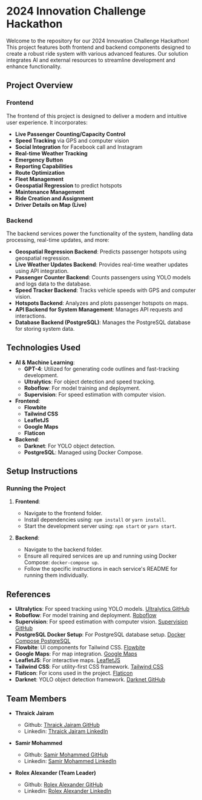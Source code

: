 # 2024 Innovation Challenge Hackathon

Welcome to the repository for our 2024 Innovation Challenge Hackathon! This project features both frontend and backend components designed to create a robust ride system with various advanced features. Our solution integrates AI and external resources to streamline development and enhance functionality.

## Project Overview

### Frontend
The frontend of this project is designed to deliver a modern and intuitive user experience. It incorporates:
- **Live Passenger Counting/Capacity Control**
- **Speed Tracking** via GPS and computer vision
- **Social Integration** for Facebook call and Instagram
- **Real-time Weather Tracking**
- **Emergency Button**
- **Reporting Capabilities**
- **Route Optimization**
- **Fleet Management**
- **Geospatial Regression** to predict hotspots
- **Maintenance Management**
- **Ride Creation and Assignment**
- **Driver Details on Map (Live)**

### Backend
The backend services power the functionality of the system, handling data processing, real-time updates, and more:
- **Geospatial Regression Backend**: Predicts passenger hotspots using geospatial regression.
- **Live Weather Updates Backend**: Provides real-time weather updates using API integration.
- **Passenger Counter Backend**: Counts passengers using YOLO models and logs data to the database.
- **Speed Tracker Backend**: Tracks vehicle speeds with GPS and computer vision.
- **Hotspots Backend**: Analyzes and plots passenger hotspots on maps.
- **API Backend for System Management**: Manages API requests and interactions.
- **Database Backend (PostgreSQL)**: Manages the PostgreSQL database for storing system data.

## Technologies Used
- **AI & Machine Learning**:
  - **GPT-4**: Utilized for generating code outlines and fast-tracking development.
  - **Ultralytics**: For object detection and speed tracking.
  - **Roboflow**: For model training and deployment.
  - **Supervision**: For speed estimation with computer vision.
- **Frontend**:
  - **Flowbite**
  - **Tailwind CSS**
  - **LeafletJS**
  - **Google Maps**
  - **Flaticon**
- **Backend**:
  - **Darknet**: For YOLO object detection.
  - **PostgreSQL**: Managed using Docker Compose.

## Setup Instructions

### Running the Project

1. **Frontend**: 
   - Navigate to the frontend folder.
   - Install dependencies using: `npm install` or `yarn install`.
   - Start the development server using: `npm start` or `yarn start`.

2. **Backend**:
   - Navigate to the backend folder.
   - Ensure all required services are up and running using Docker Compose: `docker-compose up`.
   - Follow the specific instructions in each service's README for running them individually.

## References
- **Ultralytics**: For speed tracking using YOLO models. [Ultralytics GitHub](https://github.com/ultralytics/yolov5)
- **Roboflow**: For model training and deployment. [Roboflow](https://roboflow.com/)
- **Supervision**: For speed estimation with computer vision. [Supervision GitHub](https://github.com/roboflow/supervision)
- **PostgreSQL Docker Setup**: For PostgreSQL database setup. [Docker Compose PostgreSQL](https://github.com/felipewom/docker-compose-postgres)
- **Flowbite**: UI components for Tailwind CSS. [Flowbite](https://flowbite.com/)
- **Google Maps**: For map integration. [Google Maps](https://developers.google.com/maps)
- **LeafletJS**: For interactive maps. [LeafletJS](https://leafletjs.com/)
- **Tailwind CSS**: For utility-first CSS framework. [Tailwind CSS](https://tailwindcss.com/)
- **Flaticon**: For icons used in the project. [Flaticon](https://www.flaticon.com/)
- **Darknet**: YOLO object detection framework. [Darknet GitHub](https://github.com/pjreddie/darknet)

## Team Members

- **Thraick Jairam**
  - Github: [Thraick Jairam GitHub](https://github.com/Thraick?tab=repositories)
  - Linkedin: [Thraick Jairam LinkedIn](https://www.linkedin.com/in/tharick-jairam-777069208/)

- **Samir Mohammed**
  - Github: [Samir Mohammed GitHub](https://github.com/Dinamush)
  - Linkedin: [Samir Mohammed LinkedIn](https://www.linkedin.com/in/samir-mohammed-42505b178?utm_source=share&utm_campaign=share_via&utm_content=profile&utm_medium=android_app)

- **Rolex Alexander (Team Leader)**
  - Github: [Rolex Alexander GitHub](https://github.com/RolexAlexander)
  - Linkedin: [Rolex Alexander LinkedIn](https://linkedin.com/in/rolex-alexander-83766a203)
